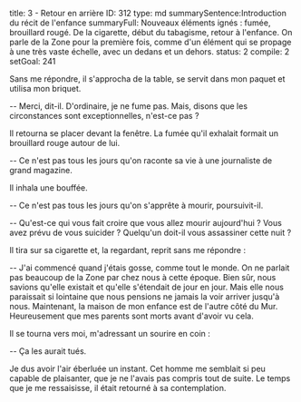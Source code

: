 title:          3 - Retour en arrière
ID:             312
type:           md
summarySentence:Introduction du récit de l'enfance
summaryFull:    Nouveaux éléments ignés : fumée, brouillard rougé. De la cigarette, début du tabagisme, retour à l'enfance. On parle de la Zone pour la première fois, comme d'un élément qui se propage à une très vaste échelle, avec un dedans et un dehors.
status:         2
compile:        2
setGoal:        241


Sans me répondre, il s'approcha de la table, se servit dans mon paquet et utilisa mon briquet.

-- Merci, dit-il. D'ordinaire, je ne fume pas. Mais, disons que les circonstances sont exceptionnelles, n'est-ce pas ?

Il retourna se placer devant la fenêtre. La fumée qu'il exhalait formait un brouillard rouge autour de lui.

-- Ce n'est pas tous les jours qu'on raconte sa vie à une journaliste de grand magazine.

Il inhala une bouffée.

-- Ce n'est pas tous les jours qu'on s'apprête à mourir, poursuivit-il.

-- Qu'est-ce qui vous fait croire que vous allez mourir aujourd'hui ? Vous avez prévu de vous suicider ? Quelqu'un doit-il vous assassiner cette nuit ?

Il tira sur sa cigarette et, la regardant, reprit sans me répondre :

-- J'ai commencé quand j'étais gosse, comme tout le monde. On ne parlait pas beaucoup de la Zone par chez nous à cette époque. Bien sûr, nous savions qu'elle existait et qu'elle s'étendait de jour en jour. Mais elle nous paraissait si lointaine que nous pensions ne jamais la voir arriver jusqu'à nous. Maintenant, la maison de mon enfance est de l'autre côté du Mur. Heureusement que mes parents sont morts avant d'avoir vu cela.

Il se tourna vers moi, m'adressant un sourire en coin :

-- Ça les aurait tués.

Je dus avoir l'air éberluée un instant. Cet homme me semblait si peu capable de plaisanter, que je ne l'avais pas compris tout de suite. Le temps que je me ressaisisse, il était retourné à sa contemplation.